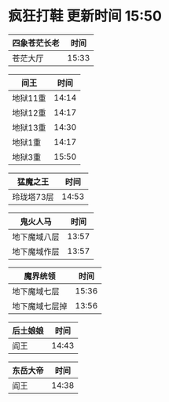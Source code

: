 # 疯狂打鞋 更新时间 15:50

| 四象苍茫长老   | 时间    |
|--------|-------|
| 苍茫大厅 | 15:33 |

| 间王   | 时间    |
|--------|-------|
| 地狱11重 | 14:14 |
| 地狱12重 | 14:17 |
| 地狱13重 | 14:30 |
| 地狱1重 | 14:17 |
| 地狱3重 | 15:50 |

| 猛魔之王   | 时间    |
|--------|-------|
| 玲珑塔73层 | 14:53 |

| 鬼火人马   | 时间    |
|--------|-------|
| 地下魔域八层 | 13:57 |
| 地下魔域作层 | 13:57 |

| 魔界统领   | 时间    |
|--------|-------|
| 地下魔域七层 | 15:36 |
| 地下魔域七层掉 | 13:56 |

| 后土娘娘   | 时间    |
|--------|-------|
| 阎王 | 14:43 |

| 东岳大帝   | 时间    |
|--------|-------|
| 阎王 | 14:38 |